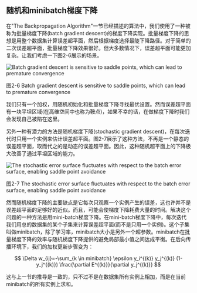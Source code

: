 ## 随机和minibatch梯度下降
在"The Backpropagation Algorithm"一节已经描述的算法中，我们使用了一种被称为批量梯度下降(batch gradient descent)的梯度下降实现。批量梯度下降的思想是用整个数据集计算误差超平面，然后根据梯度选择最陡下降路径。对于简单的二次误差超平面，批量梯度下降效果很好。但大多数情况下，误差超平面可能更加复杂。让我们考虑一下图2-6展示的场景。

![Batch gradient descent is sensitive to saddle points, which can lead to premature convergence](https://github.com/lucasbyAI/Fundamental_of_Deep_Learning_ZH/blob/master/images_folder/Fig2-6.png)

图2-6 Batch gradient descent is sensitive to saddle points, which can lead to premature convergence

我们只有一个加权，用随机初始化和批量梯度下降寻找最优设置。然而误差超平面有一块平坦区域(在高维空间中也称为鞍点)，如果不幸的话，在做梯度下降时我们会发现自己被陷在这里。

另外一种有潜力的方法是随机梯度下降(stochastic gradient descent)，在每次迭代时只用一个实例来估计误差超平面。图2-7展示了这种方法，不再是一个静态的误差超平面，取而代之的是动态的误差超平面。因此，这种随机超平面上的下降极大改善了通过平坦区域的能力。

![The stochastic error surface fluctuates with respect to the batch error surface, enabling saddle point avoidance](https://github.com/lucasbyAI/Fundamental_of_Deep_Learning_ZH/blob/master/images_folder/Fig2-7.png)

图2-7 The stochastic error surface fluctuates with respect to the batch error surface, enabling saddle point avoidance

然而随机梯度下降的主要缺点是它每次只观察一个实例产生的误差，这也许并不是误差超平面的足够好的近似。而且，可能会使梯度下降耗费大量的时间。解决这个问题的一种方法是用mini-batch梯度下降。在mini-batch梯度下降中，每次迭代我们用总的数据集的某个子集来计算误差超平面(而不是只用一个实例)。这个子集叫做minibatch，除了学习率，minibatch大小是另外一个超参数。minibatch在批量梯度下降的效率与随机梯度下降提供的避免局部最小值之间达成平衡。在后向传播环境下，我们的加权更新步骤变为：

$$
\Delta w_{ij}=-\sum_{k \in minibatch} \epsilon y_i^{(k)} y_j^{(k)} (1-y_j^{(k)}) \frac{\partial E^{(k)}}{\partial y_j^{(k)}}
$$

这与上一节的推导是一致的，只不过不是在数据集所有实例上相加，而是在当前minibatch的所有实例上求和。
